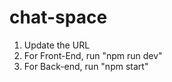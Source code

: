 ﻿# chat-space
1. Update the URL
2. For Front-End, run "npm run dev"
3. For Back-end, run "npm start"